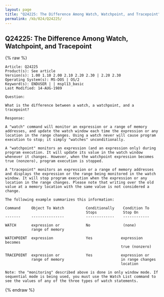 ```yaml
---
layout: page
title: "Q24225: The Difference Among Watch, Watchpoint, and Tracepoint"
permalink: /kb/024/Q24225/
---
```


## Q24225: The Difference Among Watch, Watchpoint, and Tracepoint

{% raw %}

	Article: Q24225
	Product(s): See article
	Version(s): 1.00 1.10 2.00 2.10 2.20 2.30 | 2.20 2.30
	Operating System(s): MS-DOS | OS/2
	Keyword(s): ENDUSER | | mspl13_basic
	Last Modified: 14-AUG-1989
	
	Question:
	
	What is the difference between a watch, a watchpoint, and a
	tracepoint?
	
	Response:
	
	A "watch" command will monitor an expression or a range of memory
	addresses, and update the watch window each time the expression or any
	location in the range changes. Using a watch never will cause program
	execution to stop; it simply "watches" unconditionally.
	
	A "watchpoint" monitors an expression (and an expression only) during
	program execution. It will update its value in the watch window
	whenever it changes. However, when the watchpoint expression becomes
	true (nonzero), program execution is stopped.
	
	A "tracepoint" monitors an expression or a range of memory addresses
	and displays the expression or the range being monitored in the watch
	window. It will stop program execution when the expression or any
	location in the range changes. Please note that writing over the old
	value at a memory location with the same value is not considered a
	change.
	
	The following example summarizes this information:
	
	Command     Object To Watch          Conditionally    Condition To
	                                     Stops            Stop On
	-------     ---------------          -------------    ------------
	
	WATCH       expression or            No               (none)
	            range of memory
	
	WATCHPOINT  expression               Yes             expression becomes
	                                                     true (nonzero)
	
	TRACEPOINT  expression or            Yes             expression or
	            range of memory                          in range changes
	                                                     location
	
	Note: the "monitoring" described above is done in only window mode. If
	sequential mode is being used, you must use the Watch List command to
	see the values of any of the three types of watch statements.

{% endraw %}
